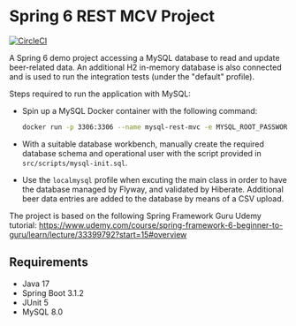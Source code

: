 # Spring 6 REST MCV Project

[![CircleCI](https://circleci.com/gh/Carla-de-Beer/spring-6-rest-mvc.svg?style=svg)](https://circleci.com/gh/Carla-de-Beer/pring-6-rest-mvc)

A Spring 6 demo project accessing a MySQL database to read and update beer-related data. An additional H2 in-memory
database is also
connected and is used to run the integration tests (under the "default" profile).

Steps required to run the application with MySQL:

* Spin up a MySQL Docker container with the following command:

    ```sh
    docker run -p 3306:3306 --name mysql-rest-mvc -e MYSQL_ROOT_PASSWORD=<password> -d mysql:8.0
    ```
* With a suitable database workbench, manually create the required database schema and operational user with the script
  provided in `src/scripts/mysql-init.sql`.
* Use the `localmysql` profile when excuting the main class in order to have the database managed by Flyway, and
  validated by Hiberate. Additional beer data entries are added to the database by means of a CSV upload.

The project is based on the following Spring Framework Guru Udemy tutorial:
https://www.udemy.com/course/spring-framework-6-beginner-to-guru/learn/lecture/33399792?start=15#overview

## Requirements

* Java 17
* Spring Boot 3.1.2
* JUnit 5
* MySQL 8.0

